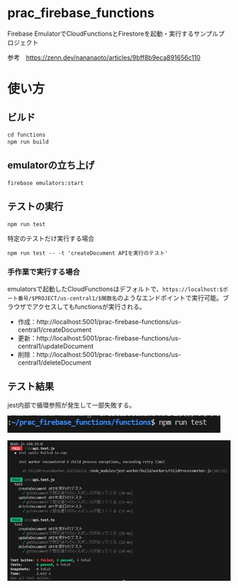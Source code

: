 # prac_firebase_functions

Firebase EmulatorでCloudFunctionsとFirestoreを起動・実行するサンプルプロジェクト

参考　https://zenn.dev/nananaoto/articles/9bff8b9eca891656c110



# 使い方



## ビルド

```
cd functions
npm run build
```



## emulatorの立ち上げ

```
firebase emulators:start
```



## テストの実行

```
npm run test
```



特定のテストだけ実行する場合

```
npm run test -- -t 'createDocument APIを実行のテスト'
```



### 手作業で実行する場合

emulatorsで起動したCloudFunctionsはデフォルトで、`https://localhost:$ポート番号/$PROJECT/us-central1/$関数名`のようなエンドポイントで実行可能。ブラウザでアクセスしてもfunctionsが実行される。

- 作成：http://localhost:5001/prac-firebase-functions/us-central1/createDocument
- 更新：http://localhost:5001/prac-firebase-functions/us-central1/updateDocument
- 削除：http://localhost:5001/prac-firebase-functions/us-central1/deleteDocument





## テスト結果

jest内部で循環参照が発生して一部失敗する。

![image-20240105111854412](README.assets/image-20240105111854412.png)

![image-20240105111825451](README.assets/image-20240105111825451.png)

